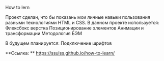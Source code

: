 How to lern 

Проект сделан, что бы показань мои личные навыки пользования разными технологиями HTML и CSS.
В данном проекте используется:
  Флексбокс верстка
  Позиционирование элементов
  Анимации и трансформации 
  Методология БЭМ
  
В будущем планируется:
  Подключение шрифтов
  
**Ccылка:
** https://ssulss.github.io/how-to-learn/
